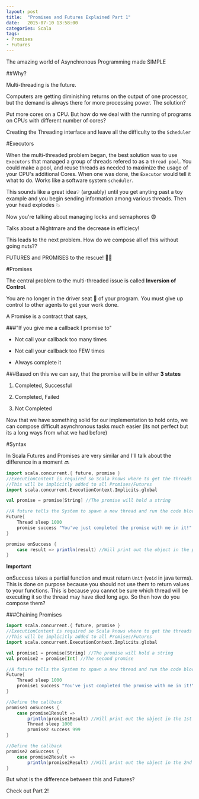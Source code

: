 ```yaml
---
layout: post
title:  "Promises and Futures Explained Part 1"
date:   2015-07-10 13:58:00
categories: Scala
tags:
- Promises
- Futures
---
```

The amazing world of Asynchronous Programming made SIMPLE

##Why?

Multi-threading is the future. 

Computers are getting diminishing returns on the output of one processor, but the demand is always there for more processing power. The solution?

Put more cores on a CPU. But how do we deal with the running of programs on CPUs with different number of cores?

Creating the Threading interface and leave all the difficulty to the `Scheduler`

#Executors

When the multi-threaded problem began, the best solution was to use `Executors` that managed a group of threads refered to as a `thread pool`. 
You could make a pool, and reuse threads as needed to maximize the usage of your CPU's additional Cores. When one was done, the `Executor` would tell it what to do. 
Works like a software system `scheduler`.

This sounds like a great idea:bulb: (arguably) until you get anyting past a toy example and you begin sending information among various threads. Then your head explodes :boom:

Now you're talking about managing locks and semaphores :fearful:

Talks about a Nightmare and the decrease in efficiecy!

This leads to the next problem. How do we compose all of this without going nuts??

FUTURES and PROMISES to the rescue! :running::dash:

#Promises

The central problem to the multi-threaded issue is called **Inversion of Control**. 

You are no longer in the driver seat :red_car: of your program. You must give up control to other agents to get your work done.

A Promise is a contract that says, 

###"If you give me a callback I promise to" 

* Not call your callback too many times

* Not call your callback too FEW times

* Always complete it

###Based on this we can say, that the promise will be in either **3 states**

1. Completed, Successful

2. Completed, Failed

3. Not Completed

Now that we have something solid for our implementation to hold onto, we can compose difficult asynchronous tasks much easier (its not perfect but its a long ways from what we had before)

#Syntax

In Scala Futures and Promises are very similar and I'll talk about the difference in a moment :soon:

```scala
import scala.concurrent.{ future, promise }
//ExecutionContext is required so Scala knows where to get the threads from
//This will be implicitly added to all Promises/Futures
import scala.concurrent.ExecutionContext.Implicits.global

val promise = promise[String] //The promise will hold a string

//A future tells the System to spawn a new thread and run the code block inside it
Future{
    Thread sleep 1000
    promise success "You've just completed the promise with me in it!"
}

promise onSuccess {
    case result => println(result) //Will print out the object in the promise
}
```

**Important**

onSuccess takes a partial function and must return `Unit` (`void` in java terms). This is done on purpose because you should not use them to return values to your functions. This is because you cannot be sure which thread will be executing it so the thread may have died long ago. So then how do you compose them?

###Chaining Promises

```scala
import scala.concurrent.{ future, promise }
//ExecutionContext is required so Scala knows where to get the threads from
//This will be implicitly added to all Promises/Futures
import scala.concurrent.ExecutionContext.Implicits.global

val promise1 = promise[String] //The promise will hold a string
val promise2 = promise[Int] //The second promise 

//A future tells the System to spawn a new thread and run the code block inside it
Future{
    Thread sleep 1000
    promise1 success "You've just completed the promise with me in it!"
}

//Define the callback
promise1 onSuccess {
    case promise1Result => 
        println(promise1Result) //Will print out the object in the 1st promise
        Thread sleep 1000
        promise2 success 999
}

//Define the callback
promise2 onSuccess {
    case promise2Result =>
        println(promise2Result) //Will print out the object in the 2nd promise
}
```

But what is the difference between this and Futures?

Check out Part 2!
